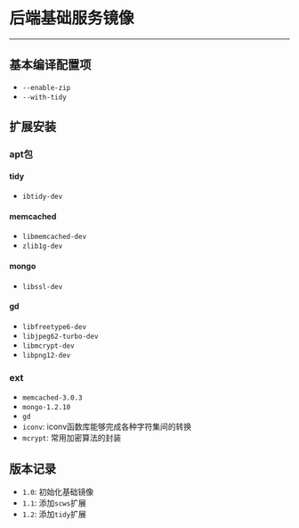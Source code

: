 # 后端基础服务镜像

---

## 基本编译配置项

* `--enable-zip`
* `--with-tidy`

## 扩展安装

### apt包

#### tidy

* `ibtidy-dev`

#### memcached

* `libmemcached-dev`
* `zlib1g-dev`

#### mongo

* `libssl-dev`

#### gd

* `libfreetype6-dev`
* `libjpeg62-turbo-dev`
* `libmcrypt-dev`
* `libpng12-dev`

### ext

* `memcached-3.0.3`
* `mongo-1.2.10`
* `gd`
* `iconv`: iconv函数库能够完成各种字符集间的转换
* `mcrypt`: 常用加密算法的封装

## 版本记录

* `1.0`: 初始化基础镜像
* `1.1`: 添加`scws`扩展
* `1.2`: 添加`tidy`扩展